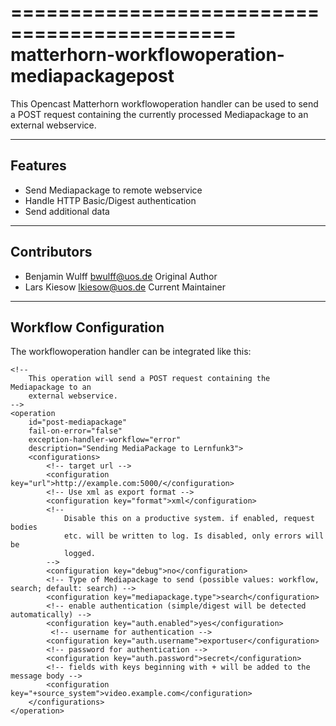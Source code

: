 =============================================
matterhorn-workflowoperation-mediapackagepost
=============================================

This Opencast Matterhorn workflowoperation handler can be used to send a POST
request containing the currently processed Mediapackage to an external
webservice.

--------
Features
--------

- Send Mediapackage to remote webservice
- Handle HTTP Basic/Digest authentication
- Send additional data


------------
Contributors
------------

- Benjamin Wulff  <bwulff@uos.de>    Original Author
- Lars Kiesow     <lkiesow@uos.de>   Current Maintainer


----------------------
Workflow Configuration
----------------------

The workflowoperation handler can be integrated like this:

	<!--
		This operation will send a POST request containing the Mediapackage to an
		external webservice.
	-->
	<operation
		id="post-mediapackage"
		fail-on-error="false"
		exception-handler-workflow="error"
		description="Sending MediaPackage to Lernfunk3">
		<configurations>
			<!-- target url -->
			<configuration key="url">http://example.com:5000/</configuration>
			<!-- Use xml as export format -->
			<configuration key="format">xml</configuration>
			<!--
				Disable this on a productive system. if enabled, request bodies
				etc. will be written to log. Is disabled, only errors will be
				logged.
			-->
			<configuration key="debug">no</configuration>
			<!-- Type of Mediapackage to send (possible values: workflow, search; default: search) -->
			<configuration key="mediapackage.type">search</configuration>
			<!-- enable authentication (simple/digest will be detected automatically) -->
			<configuration key="auth.enabled">yes</configuration>
			 <!-- username for authentication -->
			<configuration key="auth.username">exportuser</configuration>
			<!-- password for authentication -->
			<configuration key="auth.password">secret</configuration>
			<!-- fields with keys beginning with + will be added to the message body -->
			<configuration key="+source_system">video.example.com</configuration>
		</configurations>
	</operation>
